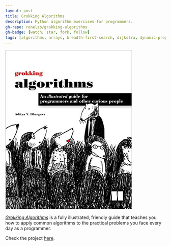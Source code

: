 ```yaml
---
layout: post
title: Grokking Algorithms
description: Python algorithm exercises for programmers.
gh-repo: ronelzb/grokking-algorithms
gh-badge: [watch, star, fork, follow]
tags: [algorithms, arrays, breadth-first-search, dijkstra, dynamic-programming, k-nearest-neighbors, greedy, hashtable, python, quicksort, recursion, selection-sort]
---
```


![Grokking Algorithms](/img/grokking-algorithms.jpg)

*[Grokking Algorithms](https://www.manning.com/books/grokking-algorithms)* is a fully illustrated, friendly guide that teaches you how to apply common algorithms to the practical problems you face every day as a programmer.

Check the project [here](https://github.com/ronelzb/grokking-algorithms/).

